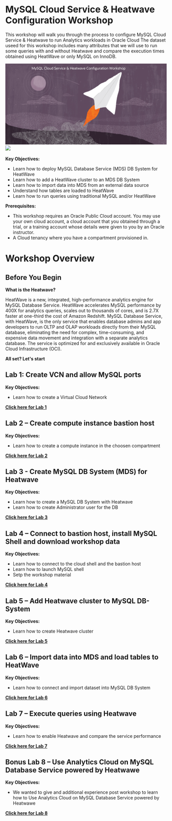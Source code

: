 # MySQL Cloud Service & Heatwave Configuration Workshop 

This workshop will walk you through the process to configure MySQL Cloud Service & Heatwave to run Analytics workloads in Oracle Cloud
The dataset useed for this workshop includes many attributes that we will use to run some queries with and without Heatwave and compare the execution times obtained using HeatWave or only MySQL on InnoDB. 

![](./images/Intro.jpg)
![](./images/Intro.png)

**Key Objectives:**

- Learn how to deploy MySQL Database Service (MDS) DB System for HeatWave
- Learn how to add a HeatWave cluster to an MDS DB System
- Learn how to import data into MDS from an external data source
- Understand how tables are loaded to HeatWave
- Learn how to run queries using traditional MySQL and/or HeatWave

**Prerequisites:**
- This workshop requires an Oracle Public Cloud account. You may use your own cloud account, a cloud account that you obtained through a trial, or a training account whose details were given to you by an Oracle instructor.
- A Cloud tenancy where you have a compartment provisioned in.
  


# Workshop Overview
 
 ## Before You Begin
 **What is the Heatwave?**

 HeatWave is a new, integrated, high-performance analytics engine for MySQL Database Service. HeatWave accelerates MySQL performance by 400X for analytics queries, scales out to thousands of cores, and is 2.7X faster at one-third the cost of Amazon Redshift. MySQL Database Service, with HeatWave, is the only service that enables database admins and app developers to run OLTP and OLAP workloads directly from their MySQL database, eliminating the need for complex, time-consuming, and expensive data movement and integration with a separate analytics database. The service is optimized for and exclusively available in Oracle Cloud Infrastructure (OCI).

 **All set? Let's start**

## Lab 1: Create VCN and allow MySQL ports

**Key Objectives:**

- Learn how to create a Virtual Cloud Network 

**[Click here for Lab 1](./Lab1.md)**

## Lab 2 – Create compute instance bastion host

**Key Objectives:**

- Learn how to create a compute instance in the choosen compartment
  
**[Click here for Lab 2](./Lab2.md)**

## Lab 3 - Create MySQL DB System (MDS) for Heatwave

**Key Objectives:**

- Learn how to create a MySQL DB System with Heatwave 
- Learn how to create Administrator user for the DB
  
**[Click here for Lab 3](./Lab3.md)**

## Lab 4 – Connect to bastion host, install MySQL Shell and download workshop data

**Key Objectives:**

- Learn how to connect to the cloud shell and the bastion host
- Learn how to launch MySQL shell
- Setp the workshop material

**[Click here for Lab 4](./Lab4.md)**

## Lab 5 – Add Heatwave cluster to MySQL DB-System

**Key Objectives:**

- Learn how to create Heatwave cluster
  
**[Click here for Lab 5](./Lab5.md)**

## Lab 6 – Import data into MDS and load tables to HeatWave 

**Key Objectives:**

- Learn how to connect and import dataset into MySQL DB System
  
**[Click here for Lab 6](./Lab6.md)**

## Lab 7 – Execute queries using Heatwave

**Key Objectives:**

- Learn how to enable Heatwave and compare the service performance 
  
**[Click here for Lab 7](./Lab7.md)**

## Bonus Lab 8 – Use Analytics Cloud on MySQL Database Service powered by Heatwawe

**Key Objectives:**

- We wanted to give and additional experience post workshop to learn how to Use Analytics Cloud on MySQL Database Service powered by Heatwawe
  
**[Click here for Lab 8](./Lab8_Bonus_OAC.md)**